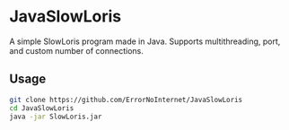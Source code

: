 # JavaSlowLoris
A simple SlowLoris program made in Java. Supports multithreading, port, and custom number of connections.

## Usage
```sh
git clone https://github.com/ErrorNoInternet/JavaSlowLoris
cd JavaSlowLoris
java -jar SlowLoris.jar
```
